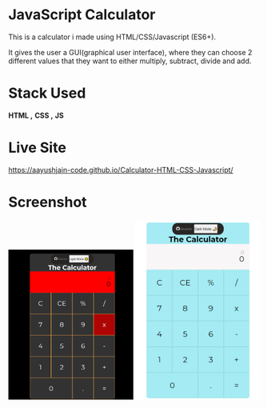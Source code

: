 #  JavaScript Calculator

This is a calculator i made using HTML/CSS/Javascript (ES6+).

It gives the user a GUI(graphical user interface), where they can choose 2 different values that they want to either multiply, subtract, divide and add.


# Stack Used

 **HTML ,** **CSS ,** **JS**

# Live Site
https://aayushjain-code.github.io/Calculator-HTML-CSS-Javascript/

# Screenshot


<img src="images/Screenshot (106).png" width="250">
<img src="images/Screenshot (108).png" width="250">

